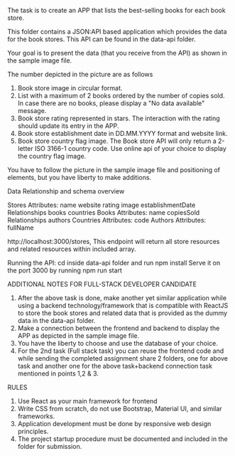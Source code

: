 The task is to create an APP that lists the best-selling books for each book store.

This folder contains a JSON:API based application which provides the data for the book stores. 
This API can be found in the data-api folder. 

Your goal is to present the data (that you receive from the API) as shown in the sample image file.


The number depicted in the picture are as follows

1. Book store image in circular format.
2. List with a maximum of 2 books ordered by the number of copies sold. In case there are no books, please display a "No data available" message.
3. Book store rating represented in stars. The interaction with the rating should update its entry in the APP.
4. Book store establishment date in DD.MM.YYYY format and website link.
5. Book store country flag image. The Book store API will only return a 2-letter ISO 3166-1 country code. Use online api of your choice to display the country flag image.


You have to follow the picture in the sample image file and positioning of elements, but you have liberty to make additions.

Data Relationship and schema overview

Stores
	Attributes:
		name
		website
		rating
		image
		establishmentDate
	Relationships
		books
		countries
Books
	Attributes:
		name
		copiesSold
	Relationships
		authors
Countries
	Attributes:
		code
Authors
	Attributes:
		fullName
		

http://localhost:3000/stores, This endpoint will return all store resources and related resources within included array.


Running the API:
	cd inside data-api folder and run npm install
	Serve it on the port 3000 by running npm run start


ADDITIONAL NOTES FOR FULL-STACK DEVELOPER CANDIDATE

1. After the above task is done, make another yet similar application while using a backend technology/framework that is compatible with ReactJS to store the book stores and related data that is provided as the dummy data in the data-api folder.
2. Make a connection between the frontend and backend to display the APP as depicted in the sample image file.
3. You have the liberty to choose and use the database of your choice.
4. For the 2nd task (Full stack task) you can reuse the frontend code and while sending the completed assignment share 2 folders, one for above task and another one for the above task+backend connection task mentioned in points 1,2 & 3.



RULES
1. Use React as your main framework for frontend
2. Write CSS from scratch, do not use Bootstrap, Material UI, and similar frameworks.
3. Application development must be done by responsive web design principles.
4. The project startup procedure must be documented and included in the folder for submission.

